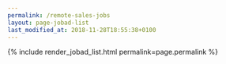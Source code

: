 ```yaml
---
permalink: /remote-sales-jobs
layout: page-jobad-list
last_modified_at: 2018-11-28T18:55:38+0100
---
```

{% include render_jobad_list.html permalink=page.permalink %}
